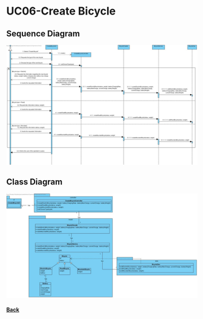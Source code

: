 # UC06-Create Bicycle

##	Sequence Diagram
![UC06-Create Bicycle-SD](UC06-SD.jpg)

##	Class Diagram
![UC06-Create Bicycle-CD](UC06-CD.jpg)

#### [Back](../OODesign.md)